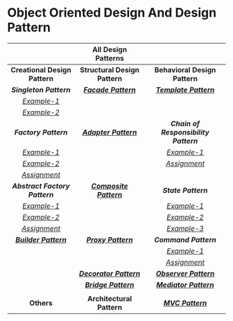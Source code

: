 # Object Oriented Design And Design Pattern

| | **All Design Patterns** | |
|:-:|:-:|:-:|
| **Creational Design Pattern** | **Structural Design Pattern** | **Behavioral Design Pattern** |
| ***Singleton Pattern*** | ***[Facade Pattern](https://github.com/mursalin117/Object-Oriented-Design-And-Design-Pattern/tree/master/DP4-Facade-Pattern-SP/Facade-Pattern-TutorialsPoint/src)*** | ***[Template Pattern](https://github.com/mursalin117/Object-Oriented-Design-And-Design-Pattern/tree/master/DP9-Template-Pattern-BP/Template-Pattern-TutorialsPoint/src)*** |
| *[Example-1](https://github.com/mursalin117/Object-Oriented-Design-And-Design-Pattern/tree/master/DP1-Singleton-Pattern-CP/Singleton-Pattern-Coursera/src)* | | |
| *[Example-2](https://github.com/mursalin117/Object-Oriented-Design-And-Design-Pattern/tree/master/DP1-Singleton-Pattern-CP/Singleton-Pattern-TutorialsPoint/src)* | | |
| ***Factory Pattern*** | ***[Adapter Pattern](https://github.com/mursalin117/Object-Oriented-Design-And-Design-Pattern/tree/master/DP5-Adapter-Pattern-SP/Adapter-Pattern-TutorialsPoint/src)*** | ***Chain of Responsibility Pattern*** |
| *[Example-1](https://github.com/mursalin117/Object-Oriented-Design-And-Design-Pattern/tree/master/DP2-Factory-Pattern-CP/Factory-Pattern-Coursera/src)* | | *[Example-1](https://github.com/mursalin117/Object-Oriented-Design-And-Design-Pattern/tree/master/DP10-Chain-Of-Responsibility-Pattern-BP/Chain-Of-Responsibility-Pattern-TutorialsPoint/src)* |
| *[Example-2](https://github.com/mursalin117/Object-Oriented-Design-And-Design-Pattern/tree/master/DP2-Factory-Pattern-CP/Factory-Pattern-TutorialsPoint/src)* | | *[Assignment](https://github.com/mursalin117/Object-Oriented-Design-And-Design-Pattern/tree/master/DP10-Chain-Of-Responsibility-Pattern-BP/Assignment-Monet-Withdrawal/src)* |
| *[Assignment](https://github.com/mursalin117/Object-Oriented-Design-And-Design-Pattern/tree/master/DP2-Factory-Pattern-CP/Assignment-Notification-Service-Using-Factory-Pattern/src)* | | |
| ***Abstract Factory Pattern*** | ***[Composite Pattern](https://github.com/mursalin117/Object-Oriented-Design-And-Design-Pattern/tree/master/DP6-Composite-Pattern-SP/Composite-Pattern-TutorialsPoint/src)*** | ***State Pattern*** |
| *[Example-1](https://github.com/mursalin117/Object-Oriented-Design-And-Design-Pattern/tree/master/DP3-Abstract-Factory-Pattern-CP/Factory-Method-Pattern-Coursera/src)* | | *[Example-1](https://github.com/mursalin117/Object-Oriented-Design-And-Design-Pattern/tree/master/DP11-State-Pattern-BP/State-Pattern-TutorialsPoint/src)* |
| *[Example-2](https://github.com/mursalin117/Object-Oriented-Design-And-Design-Pattern/tree/master/DP3-Abstract-Factory-Pattern-CP/Abstract-Factory-Pattern-TutorialsPoint/src)* | | *[Example-2](https://github.com/mursalin117/Object-Oriented-Design-And-Design-Pattern/tree/master/DP11-State-Pattern-BP/State-Pattern-Baeldung/src)* |
| *[Assignment](https://github.com/mursalin117/Object-Oriented-Design-And-Design-Pattern/tree/master/DP3-Abstract-Factory-Pattern-CP/Assignment-Notification-Service-Using-Abstract-Factory-Pattern)* | | *[Example-3](https://github.com/mursalin117/Object-Oriented-Design-And-Design-Pattern/tree/master/DP11-State-Pattern-BP/State-Pattern-DigitalOcean/src)* |
| ***[Builder Pattern](https://github.com/mursalin117/Object-Oriented-Design-And-Design-Pattern/tree/master/DP15-Builder-Pattern-CP/Builder-Pattern-TutorialsPoint/src)*** | ***[Proxy Pattern](https://github.com/mursalin117/Object-Oriented-Design-And-Design-Pattern/tree/master/DP7-Proxy-Pattern-SP/Proxy-Pattern-TutorialsPoint/src)*** | ***Command Pattern*** |
| | | *[Example-1](https://github.com/mursalin117/Object-Oriented-Design-And-Design-Pattern/tree/master/DP12-Command-Pattern-BP/Command-Pattern-TutorialsPoint/src)* |
| | | *[Assignment](https://github.com/mursalin117/Object-Oriented-Design-And-Design-Pattern/tree/master/DP12-Command-Pattern-BP/Assignment-Robot-Simulation/src)* |
| | ***[Decorator Pattern](https://github.com/mursalin117/Object-Oriented-Design-And-Design-Pattern/tree/master/DP8-Decorator-Pattern-SP/Decorator-Pattern-TutorialsPoint/src)*** | ***[Observer Pattern](https://github.com/mursalin117/Object-Oriented-Design-And-Design-Pattern/tree/master/DP13-Observer-Pattern-BP/Observer-Pattern-TutorialsPoint/src)*** |
| | ***[Bridge Pattern](https://github.com/mursalin117/Object-Oriented-Design-And-Design-Pattern/tree/master/DP16-Bridge-Pattern-SP/Bridge-Pattern-TutorialsPoint/src)*** | ***[Mediator Pattern](https://github.com/mursalin117/Object-Oriented-Design-And-Design-Pattern/tree/master/DP14-Mediator-Pattern-BP/Mediator-Pattern-TutorialsPoint/src)*** |
| | |
| **Others** | **Architectural Pattern** | ***[MVC Pattern](https://github.com/mursalin117/Object-Oriented-Design-And-Design-Pattern/tree/master/DP17-MVC-Pattern-AP/MVC-Pattern-TutorialsPoint/src)*** |